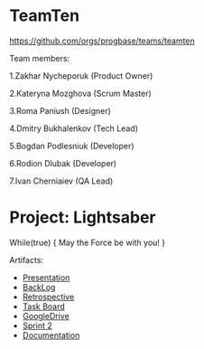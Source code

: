 # TeamTen
https://github.com/orgs/progbase/teams/teamten

Team members:

1.Zakhar Nycheporuk (Product Owner)

2.Kateryna Mozghova (Scrum Master)

3.Roma Paniush (Designer)

4.Dmitry Bukhalenkov (Tech Lead)

5.Bogdan Podlesniuk (Developer)

6.Rodion Dlubak (Developer)

7.Ivan Cherniaiev (QA Lead)


# Project: Lightsaber
While(true)
{ May the Force be with you! }

Artifacts:

* [Presentation](https://docs.google.com/presentation/d/1oG7X_xJKbQTf3yy7v-hOTHyyy4Tyk_Tftg6Wcif7XiE/edit?usp=sharing)
* [BackLog](https://drive.google.com/open?id=1w6UjizXyAQV7T7DoWUag6svmezGwPlJ4XoAggbAcm3g)
* [Retrospective ](https://docs.google.com/spreadsheets/d/1tECEHz0HjkX8NNIHdNmSz_-hJ5jn6e3cvPn8XGHDbgU/edit?usp=sharing)
* [Task Board](https://github.com/orgs/progbase/projects/11)
* [GoogleDrive](https://drive.google.com/open?id=1KNX3V0pukPLRQGCtuADJFzGPhEOYDvKN)
* [Sprint 2](https://docs.google.com/presentation/d/1_8g2VN1c6_E0CtxDGEY1QB5LS8Z2AKgBPEcuZEta804/edit?usp=sharing)
* [Documentation](https://docs.google.com/presentation/d/1_8g2VN1c6_E0CtxDGEY1QB5LS8Z2AKgBPEcuZEta804/edit?usp=sharing)
